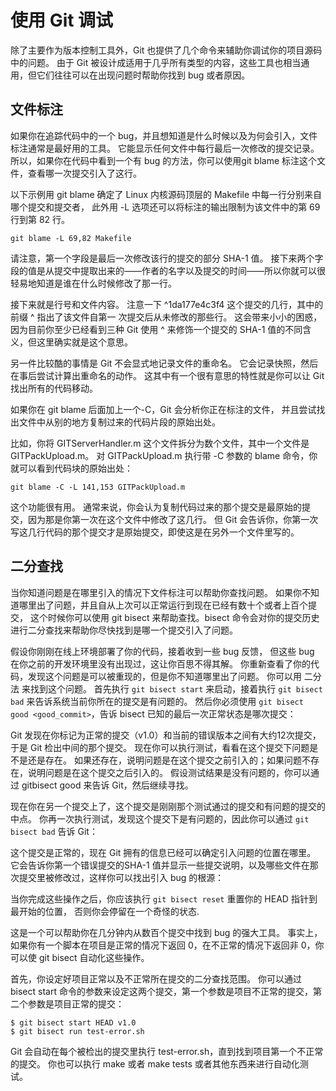 # 使用 Git 调试

除了主要作为版本控制工具外，Git 也提供了几个命令来辅助你调试你的项目源码中的问题。 由于 Git 被设计成适用于几乎所有类型的内容，这些工具也相当通用，但它们往往可以在出现问题时帮助你找到 bug 或者原因。

## 文件标注

如果你在追踪代码中的一个 bug，并且想知道是什么时候以及为何会引入，文件标注通常是最好用的工具。 它能显示任何文件中每行最后一次修改的提交记录。 所以，如果你在代码中看到一个有 bug 的方法，你可以使用git blame 标注这个文件，查看哪一次提交引入了这行。

以下示例用 git blame 确定了 Linux 内核源码顶层的 Makefile 中每一行分别来自哪个提交和提交者， 此外用 -L 选项还可以将标注的输出限制为该文件中的第 69 行到第 82 行。

`git blame -L 69,82 Makefile`

请注意，第一个字段是最后一次修改该行的提交的部分 SHA-1 值。 接下来两个字段的值是从提交中提取出来的——作者的名字以及提交的时间——所以你就可以很轻易地知道是谁在什么时候修改了那一行。

接下来就是行号和文件内容。 注意一下 ^1da177e4c3f4 这个提交的几行，其中的前缀 ^ 指出了该文件自第一
次提交后从未修改的那些行。 这会带来小小的困惑，因为目前你至少已经看到三种 Git 使用 ^ 来修饰一个提交的
SHA-1 值的不同含义，但这里确实就是这个意思。

另一件比较酷的事情是 Git 不会显式地记录文件的重命名。 它会记录快照，然后在事后尝试计算出重命名的动作。 这其中有一个很有意思的特性就是你可以让 Git 找出所有的代码移动。 

如果你在 git blame 后面加上一个-C，Git 会分析你正在标注的文件， 并且尝试找出文件中从别的地方复制过来的代码片段的原始出处。

比如，你将 GITServerHandler.m 这个文件拆分为数个文件，其中一个文件是 GITPackUpload.m。 对 GITPackUpload.m 执行带 -C 参数的 blame 命令，你就可以看到代码块的原始出处：

`git blame -C -L 141,153 GITPackUpload.m`

这个功能很有用。 通常来说，你会认为复制代码过来的那个提交是最原始的提交，因为那是你第一次在这个文件中修改了这几行。 但 Git 会告诉你，你第一次写这几行代码的那个提交才是原始提交，即使这是在另外一个文件里写的。

## 二分查找

当你知道问题是在哪里引入的情况下文件标注可以帮助你查找问题。 如果你不知道哪里出了问题，并且自从上次可以正常运行到现在已经有数十个或者上百个提交， 这个时候你可以使用 git bisect 来帮助查找。bisect 命令会对你的提交历史进行二分查找来帮助你尽快找到是哪一个提交引入了问题。

假设你刚刚在线上环境部署了你的代码，接着收到一些 bug 反馈， 但这些 bug 在你之前的开发环境里没有出现过，这让你百思不得其解。 你重新查看了你的代码，发现这个问题是可以被重现的，但是你不知道哪里出了问题。 你可以用 二分法 来找到这个问题。 首先执行 `git bisect start` 来启动，接着执行 `git bisect bad` 来告诉系统当前你所在的提交是有问题的。 然后你必须使用 `git bisect good <good_commit>`，告诉 bisect 已知的最后一次正常状态是哪次提交：

Git 发现在你标记为正常的提交（v1.0）和当前的错误版本之间有大约12次提交，于是 Git 检出中间的那个提交。 现在你可以执行测试，看看在这个提交下问题是不是还是存在。 如果还存在，说明问题是在这个提交之前引入的；如果问题不存在，说明问题是在这个提交之后引入的。 假设测试结果是没有问题的，你可以通过 gitbisect good 来告诉 Git，然后继续寻找。

现在你在另一个提交上了，这个提交是刚刚那个测试通过的提交和有问题的提交的中点。 你再一次执行测试，发现这个提交下是有问题的，因此你可以通过 `git bisect bad` 告诉 Git：

这个提交是正常的，现在 Git 拥有的信息已经可以确定引入问题的位置在哪里。 它会告诉你第一个错误提交的SHA-1 值并显示一些提交说明，以及哪些文件在那次提交里被修改过，这样你可以找出引入 bug 的根源：

当你完成这些操作之后，你应该执行 `git bisect reset` 重置你的 HEAD 指针到最开始的位置， 否则你会停留在一个奇怪的状态.

这是一个可以帮助你在几分钟内从数百个提交中找到 bug 的强大工具。 事实上，如果你有一个脚本在项目是正常的情况下返回 0，在不正常的情况下返回非 0，你可以使 git bisect 自动化这些操作。

首先，你设定好项目正常以及不正常所在提交的二分查找范围。 你可以通过 bisect start 命令的参数来设定这两个提交，第一个参数是项目不正常的提交，第二个参数是项目正常的提交：

```
$ git bisect start HEAD v1.0
$ git bisect run test-error.sh
```

Git 会自动在每个被检出的提交里执行 test-error.sh，直到找到项目第一个不正常的提交。 你也可以执行 make 或者 make tests 或者其他东西来进行自动化测试。